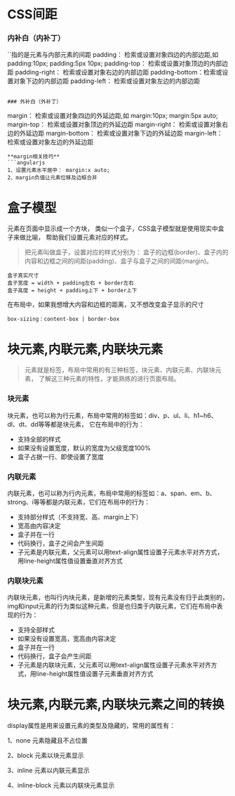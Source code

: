 # CSS间距

### 内补白（内补丁）
``指的是元素与内部元素的间距
padding： 检索或设置对象四边的内部边距,如padding:10px; padding:5px 10px;
padding-top： 检索或设置对象顶边的内部边距
padding-right： 检索或设置对象右边的内部边距
padding-bottom：检索或设置对象下边的内部边距
padding-left： 检索或设置对象左边的内部边距
```

### 外补白（外补丁）
```
margin： 检索或设置对象四边的外延边距,如 margin:10px; margin:5px auto;
margin-top： 检索或设置对象顶边的外延边距
margin-right： 检索或设置对象右边的外延边距
margin-bottom： 检索或设置对象下边的外延边距
margin-left： 检索或设置对象左边的外延边距
```
**margin相关技巧**
```angularjs
1、设置元素水平居中： margin:x auto;
2、margin负值让元素位移及边框合并
```


# 盒子模型

元素在页面中显示成一个方块，
类似一个盒子，CSS盒子模型就是使用现实中盒子来做比喻，
帮助我们设置元素对应的样式。

> 把元素叫做盒子，设置对应的样式分别为：
> 盒子的边框(border)、盒子内的内容和边框之间的间距(padding)、盒子与盒子之间的间距(margin)。

```angularjs
盒子真实尺寸
盒子宽度 = width + padding左右 + border左右
盒子高度 = height + padding上下 + border上下
```

在布局中，如果我想增大内容和边框的距离，又不想改变盒子显示的尺寸

```angularjs
box-sizing：content-box | border-box
```

# 块元素,内联元素,内联块元素

> 元素就是标签，布局中常用的有三种标签，块元素、内联元素、内联块元素，
>了解这三种元素的特性，才能熟练的进行页面布局。

### 块元素
块元素，也可以称为行元素，布局中常用的标签如：div、p、ul、li、h1~h6、dl、dt、dd等等都是块元素，
它在布局中的行为：

- 支持全部的样式
- 如果没有设置宽度，默认的宽度为父级宽度100%
- 盒子占据一行、即使设置了宽度

### 内联元素

内联元素，也可以称为行内元素，布局中常用的标签如：a、span、em、b、strong、i等等都是内联元素，它们在布局中的行为：

- 支持部分样式（不支持宽、高、margin上下）
- 宽高由内容决定
- 盒子并在一行
- 代码换行，盒子之间会产生间距
- 子元素是内联元素，父元素可以用text-align属性设置子元素水平对齐方式，用line-height属性值设置垂直对齐方式

### 内联块元素

内联块元素，也叫行内块元素，是新增的元素类型，现有元素没有归于此类别的，img和input元素的行为类似这种元素，但是也归类于内联元素，它们在布局中表现的行为：

- 支持全部样式
- 如果没有设置宽高，宽高由内容决定
- 盒子并在一行
- 代码换行，盒子会产生间距
- 子元素是内联块元素，父元素可以用text-align属性设置子元素水平对齐方式，用line-height属性值设置子元素垂直对齐方式

# 块元素,内联元素,内联块元素之间的转换

display属性是用来设置元素的类型及隐藏的，常用的属性有：

1、none 元素隐藏且不占位置

2、block 元素以块元素显示

3、inline 元素以内联元素显示

4、inline-block 元素以内联块元素显示



